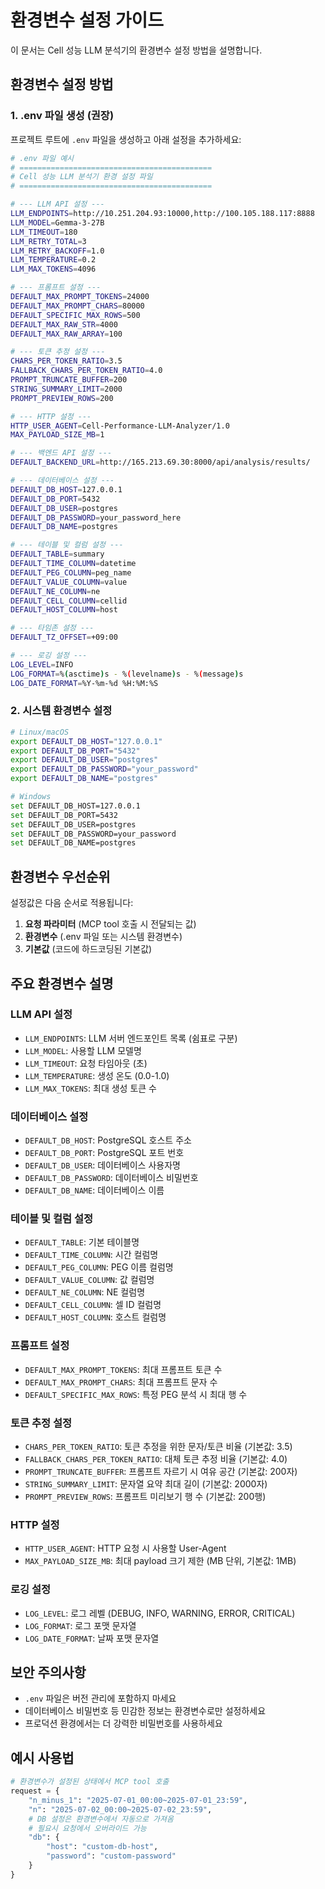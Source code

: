 # 환경변수 설정 가이드

이 문서는 Cell 성능 LLM 분석기의 환경변수 설정 방법을 설명합니다.

## 환경변수 설정 방법

### 1. .env 파일 생성 (권장)

프로젝트 루트에 `.env` 파일을 생성하고 아래 설정을 추가하세요:

```bash
# .env 파일 예시
# ===========================================
# Cell 성능 LLM 분석기 환경 설정 파일
# ===========================================

# --- LLM API 설정 ---
LLM_ENDPOINTS=http://10.251.204.93:10000,http://100.105.188.117:8888
LLM_MODEL=Gemma-3-27B
LLM_TIMEOUT=180
LLM_RETRY_TOTAL=3
LLM_RETRY_BACKOFF=1.0
LLM_TEMPERATURE=0.2
LLM_MAX_TOKENS=4096

# --- 프롬프트 설정 ---
DEFAULT_MAX_PROMPT_TOKENS=24000
DEFAULT_MAX_PROMPT_CHARS=80000
DEFAULT_SPECIFIC_MAX_ROWS=500
DEFAULT_MAX_RAW_STR=4000
DEFAULT_MAX_RAW_ARRAY=100

# --- 토큰 추정 설정 ---
CHARS_PER_TOKEN_RATIO=3.5
FALLBACK_CHARS_PER_TOKEN_RATIO=4.0
PROMPT_TRUNCATE_BUFFER=200
STRING_SUMMARY_LIMIT=2000
PROMPT_PREVIEW_ROWS=200

# --- HTTP 설정 ---
HTTP_USER_AGENT=Cell-Performance-LLM-Analyzer/1.0
MAX_PAYLOAD_SIZE_MB=1

# --- 백엔드 API 설정 ---
DEFAULT_BACKEND_URL=http://165.213.69.30:8000/api/analysis/results/

# --- 데이터베이스 설정 ---
DEFAULT_DB_HOST=127.0.0.1
DEFAULT_DB_PORT=5432
DEFAULT_DB_USER=postgres
DEFAULT_DB_PASSWORD=your_password_here
DEFAULT_DB_NAME=postgres

# --- 테이블 및 컬럼 설정 ---
DEFAULT_TABLE=summary
DEFAULT_TIME_COLUMN=datetime
DEFAULT_PEG_COLUMN=peg_name
DEFAULT_VALUE_COLUMN=value
DEFAULT_NE_COLUMN=ne
DEFAULT_CELL_COLUMN=cellid
DEFAULT_HOST_COLUMN=host

# --- 타임존 설정 ---
DEFAULT_TZ_OFFSET=+09:00

# --- 로깅 설정 ---
LOG_LEVEL=INFO
LOG_FORMAT=%(asctime)s - %(levelname)s - %(message)s
LOG_DATE_FORMAT=%Y-%m-%d %H:%M:%S
```

### 2. 시스템 환경변수 설정

```bash
# Linux/macOS
export DEFAULT_DB_HOST="127.0.0.1"
export DEFAULT_DB_PORT="5432"
export DEFAULT_DB_USER="postgres"
export DEFAULT_DB_PASSWORD="your_password"
export DEFAULT_DB_NAME="postgres"

# Windows
set DEFAULT_DB_HOST=127.0.0.1
set DEFAULT_DB_PORT=5432
set DEFAULT_DB_USER=postgres
set DEFAULT_DB_PASSWORD=your_password
set DEFAULT_DB_NAME=postgres
```

## 환경변수 우선순위

설정값은 다음 순서로 적용됩니다:

1. **요청 파라미터** (MCP tool 호출 시 전달되는 값)
2. **환경변수** (.env 파일 또는 시스템 환경변수)
3. **기본값** (코드에 하드코딩된 기본값)

## 주요 환경변수 설명

### LLM API 설정

- `LLM_ENDPOINTS`: LLM 서버 엔드포인트 목록 (쉼표로 구분)
- `LLM_MODEL`: 사용할 LLM 모델명
- `LLM_TIMEOUT`: 요청 타임아웃 (초)
- `LLM_TEMPERATURE`: 생성 온도 (0.0-1.0)
- `LLM_MAX_TOKENS`: 최대 생성 토큰 수

### 데이터베이스 설정

- `DEFAULT_DB_HOST`: PostgreSQL 호스트 주소
- `DEFAULT_DB_PORT`: PostgreSQL 포트 번호
- `DEFAULT_DB_USER`: 데이터베이스 사용자명
- `DEFAULT_DB_PASSWORD`: 데이터베이스 비밀번호
- `DEFAULT_DB_NAME`: 데이터베이스 이름

### 테이블 및 컬럼 설정

- `DEFAULT_TABLE`: 기본 테이블명
- `DEFAULT_TIME_COLUMN`: 시간 컬럼명
- `DEFAULT_PEG_COLUMN`: PEG 이름 컬럼명
- `DEFAULT_VALUE_COLUMN`: 값 컬럼명
- `DEFAULT_NE_COLUMN`: NE 컬럼명
- `DEFAULT_CELL_COLUMN`: 셀 ID 컬럼명
- `DEFAULT_HOST_COLUMN`: 호스트 컬럼명

### 프롬프트 설정

- `DEFAULT_MAX_PROMPT_TOKENS`: 최대 프롬프트 토큰 수
- `DEFAULT_MAX_PROMPT_CHARS`: 최대 프롬프트 문자 수
- `DEFAULT_SPECIFIC_MAX_ROWS`: 특정 PEG 분석 시 최대 행 수

### 토큰 추정 설정

- `CHARS_PER_TOKEN_RATIO`: 토큰 추정을 위한 문자/토큰 비율 (기본값: 3.5)
- `FALLBACK_CHARS_PER_TOKEN_RATIO`: 대체 토큰 추정 비율 (기본값: 4.0)
- `PROMPT_TRUNCATE_BUFFER`: 프롬프트 자르기 시 여유 공간 (기본값: 200자)
- `STRING_SUMMARY_LIMIT`: 문자열 요약 최대 길이 (기본값: 2000자)
- `PROMPT_PREVIEW_ROWS`: 프롬프트 미리보기 행 수 (기본값: 200행)

### HTTP 설정

- `HTTP_USER_AGENT`: HTTP 요청 시 사용할 User-Agent
- `MAX_PAYLOAD_SIZE_MB`: 최대 payload 크기 제한 (MB 단위, 기본값: 1MB)

### 로깅 설정

- `LOG_LEVEL`: 로그 레벨 (DEBUG, INFO, WARNING, ERROR, CRITICAL)
- `LOG_FORMAT`: 로그 포맷 문자열
- `LOG_DATE_FORMAT`: 날짜 포맷 문자열

## 보안 주의사항

- `.env` 파일은 버전 관리에 포함하지 마세요
- 데이터베이스 비밀번호 등 민감한 정보는 환경변수로만 설정하세요
- 프로덕션 환경에서는 더 강력한 비밀번호를 사용하세요

## 예시 사용법

```python
# 환경변수가 설정된 상태에서 MCP tool 호출
request = {
    "n_minus_1": "2025-07-01_00:00~2025-07-01_23:59",
    "n": "2025-07-02_00:00~2025-07-02_23:59",
    # DB 설정은 환경변수에서 자동으로 가져옴
    # 필요시 요청에서 오버라이드 가능
    "db": {
        "host": "custom-db-host",
        "password": "custom-password"
    }
}
```
